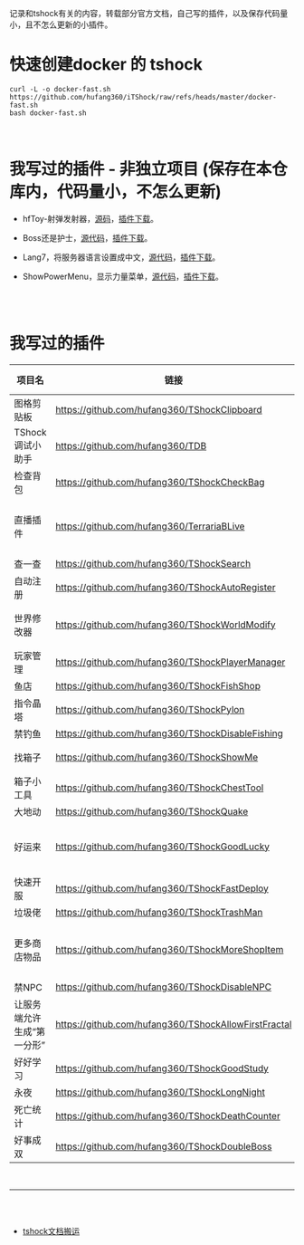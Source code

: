 
记录和tshock有关的内容，转载部分官方文档，自己写的插件，以及保存代码量小，且不怎么更新的小插件。


# 快速创建docker 的 tshock
```shell
curl -L -o docker-fast.sh https://github.com/hufang360/iTShock/raw/refs/heads/master/docker-fast.sh
bash docker-fast.sh
```

<br>

# 我写过的插件 - 非独立项目 (保存在本仓库内，代码量小，不怎么更新)

- hfToy-射弹发射器，[源码](./Plugins/TShockhfToy1)，[插件下载](https://github.com/hufang360/MyTShock/raw/master/Plugins/Lang7.dll)。

- Boss还是护士，[源代码](./Plugins/TShockBossOrNurse)，[插件下载](https://github.com/hufang360/MyTShock/raw/master/Plugins/BossOrNurse.dll)。

- Lang7，将服务器语言设置成中文，[源代码](./Plugins/TShockLang7)，[插件下载](https://github.com/hufang360/MyTShock/raw/master/Plugins/Lang7.dll)。

- ShowPowerMenu，显示力量菜单，[源代码](./Plugins/TShockShowPowerMenu)，[插件下载](https://github.com/hufang360/MyTShock/raw/master/Plugins/ShowPowerMenu.dll)。

<br>

<br>


# 我写过的插件


| 项目名 | 链接 | 兼容TShock5.0 | 备注 |
| --- | --- | --- | --- |
| 图格剪贴板 | https://github.com/hufang360/TShockClipboard | √ | |
| TShock调试小助手 | https://github.com/hufang360/TDB | √ | |
| 检查背包 | https://github.com/hufang360/TShockCheckBag  | √ | |
| 直播插件 | https://github.com/hufang360/TerrariaBLive  | √ | 原项目由ArsiIksait编写，可以把哔哩哔哩直播间的弹幕发到游戏里 |
| 查一查 | https://github.com/hufang360/TShockSearch  | √ | |
| 自动注册 | https://github.com/hufang360/TShockAutoRegister | √ | |
| 世界修改器 | https://github.com/hufang360/TShockWorldModify | √ | v1.4beta版本开始支持TShock5.0和泰拉1.4.4.x |
| 玩家管理 | https://github.com/hufang360/TShockPlayerManager | √ | |
| 鱼店 | https://github.com/hufang360/TShockFishShop | √ | |
| 指令晶塔 | https://github.com/hufang360/TShockPylon | √ | |
| 禁钓鱼 | https://github.com/hufang360/TShockDisableFishing | √ |
| 找箱子 | https://github.com/hufang360/TShockShowMe | √ | .net4.x 项目，TShock4.x也能用 |
| 箱子小工具 | https://github.com/hufang360/TShockChestTool  | √ | |
| 大地动 | https://github.com/hufang360/TShockQuake | √ |
| 好运来 | https://github.com/hufang360/TShockGoodLucky | √ | .net4.x 项目，请下载 [GoodLucky-v1.1-TShock5.0Beta.dll](https://github.com/hufang360/TShockGoodLucky/releases/download/v1.1/GoodLucky-v1.1-TShock5.0Beta.dll) |
| 快速开服 | https://github.com/hufang360/TShockFastDeploy | √ | TShock4.x也能用 |
| 垃圾佬 | https://github.com/hufang360/TShockTrashMan | √ | |
| 更多商店物品 | https://github.com/hufang360/TShockMoreShopItem  | √ | TShock4.x也能用，商品数据跟1.4.4x不完全一样需要更新 |
| 禁NPC | https://github.com/hufang360/TShockDisableNPC  | √ |  |
| 让服务端允许生成“第一分形” | https://github.com/hufang360/TShockAllowFirstFractal  | √ | TShock4.x也能用，鱼店插件已经包含此插件的全部功能 |
| 好好学习 | https://github.com/hufang360/TShockGoodStudy | - | 已弃坑 |
| 永夜 | https://github.com/hufang360/TShockLongNight | - | 已弃坑|
| 死亡统计 | https://github.com/hufang360/TShockDeathCounter | - | 已弃坑|
| 好事成双 | https://github.com/hufang360/TShockDoubleBoss | - | 已弃坑|


<br/>

---

<br/>

<br/>


- [tshock文档搬运](./docs/4.4.0/说明.md)
